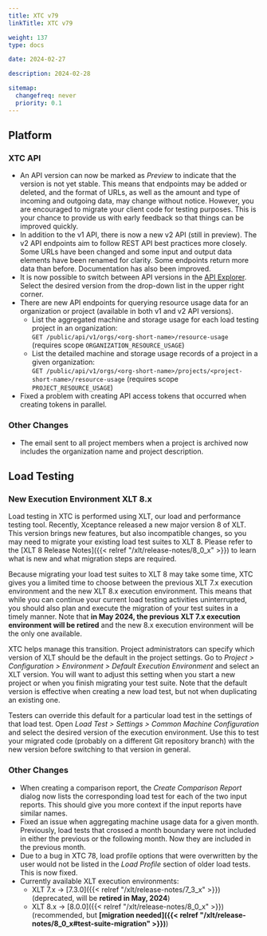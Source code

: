 ```yaml
---
title: XTC v79
linkTitle: XTC v79

weight: 137
type: docs

date: 2024-02-27

description: 2024-02-28

sitemap:
  changefreq: never
  priority: 0.1
---
```


## Platform

### XTC API

* An API version can now be marked as *Preview* to indicate that the version is not yet stable. This means that endpoints may be added or deleted, and the format of URLs, as well as the amount and type of incoming and outgoing data, may change without notice. However, you are encouraged to migrate your client code for testing purposes. This is your chance to provide us with early feedback so that things can be improved quickly.
* In addition to the v1 API, there is now a new v2 API (still in preview). The v2 API endpoints aim to follow REST API best practices more closely. Some URLs have been changed and some input and output data elements have been renamed for clarity. Some endpoints return more data than before. Documentation has also been improved.
* It is now possible to switch between API versions in the [API Explorer](https://xtc.xceptance.com/exploreApi). Select the desired version from the drop-down list in the upper right corner.
* There are new API endpoints for querying resource usage data for an organization or project (available in both v1 and v2 API versions).
    * List the aggregated machine and storage usage for each load testing project in an organization:<br>
      `GET /public/api/v1/orgs/<org-short-name>/resource-usage` (requires scope `ORGANIZATION_RESOURCE_USAGE`)
    * List the detailed machine and storage usage records of a project in a given organization:<br>
      `GET /public/api/v1/orgs/<org-short-name>/projects/<project-short-name>/resource-usage` (requires scope `PROJECT_RESOURCE_USAGE`)
* Fixed a problem with creating API access tokens that occurred when creating tokens in parallel.

### Other Changes

* The email sent to all project members when a project is archived now includes the organization name and project description.


## Load Testing

### New Execution Environment XLT 8.x

Load testing in XTC is performed using XLT, our load and performance testing tool. Recently, Xceptance released a new major version 8 of XLT. This version brings new features, but also incompatible changes, so you may need to migrate your existing load test suites to XLT 8. Please refer to the [XLT 8 Release Notes]({{< relref "/xlt/release-notes/8_0_x" >}}) to learn what is new and what migration steps are required.

Because migrating your load test suites to XLT 8 may take some time, XTC gives you a limited time to choose between the previous XLT 7.x execution environment and the new XLT 8.x execution environment. This means that while you can continue your current load testing activities uninterrupted, you should also plan and execute the migration of your test suites in a timely manner. Note that **in May 2024, the previous XLT 7.x execution environment will be retired** and the new 8.x execution environment will be the only one available.

XTC helps manage this transition. Project administrators can specify which version of XLT should be the default in the project settings. Go to *Project > Configuration > Environment > Default Execution Environment* and select an XLT version. You will want to adjust this setting when you start a new project or when you finish migrating your test suite. Note that the default version is effective when creating a new load test, but not when duplicating an existing one.

Testers can override this default for a particular load test in the settings of that load test. Open *Load Test > Settings > Common Machine Configuration* and select the desired version of the execution environment. Use this to test your migrated code (probably on a different Git repository branch) with the new version before switching to that version in general.

### Other Changes

* When creating a comparison report, the *Create Comparison Report* dialog now lists the corresponding load test for each of the two input reports. This should give you more context if the input reports have similar names.
* Fixed an issue when aggregating machine usage data for a given month. Previously, load tests that crossed a month boundary were not included in either the previous or the following month. Now they are included in the previous month.
* Due to a bug in XTC 78, load profile options that were overwritten by the user would not be listed in the *Load Profile* section of older load tests. This is now fixed.
* Currently available XLT execution environments:
    * XLT 7.x → [7.3.0]({{< relref "/xlt/release-notes/7_3_x" >}}) (deprecated, will be **retired in May, 2024**)
    * XLT 8.x → [8.0.0]({{< relref "/xlt/release-notes/8_0_x" >}}) (recommended, but **[migration needed]({{< relref "/xlt/release-notes/8_0_x#test-suite-migration" >}})**)


